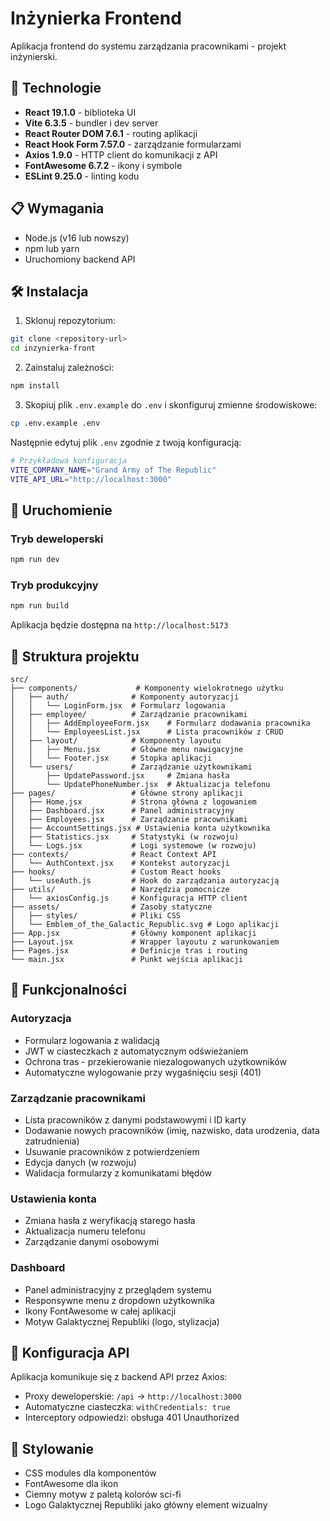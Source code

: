 # Inżynierka Frontend

Aplikacja frontend do systemu zarządzania pracownikami - projekt inżynierski.

## 🚀 Technologie

- **React 19.1.0** - biblioteka UI
- **Vite 6.3.5** - bundler i dev server
- **React Router DOM 7.6.1** - routing aplikacji
- **React Hook Form 7.57.0** - zarządzanie formularzami
- **Axios 1.9.0** - HTTP client do komunikacji z API
- **FontAwesome 6.7.2** - ikony i symbole
- **ESLint 9.25.0** - linting kodu

## 📋 Wymagania

- Node.js (v16 lub nowszy)
- npm lub yarn
- Uruchomiony backend API

## 🛠️ Instalacja

1. Sklonuj repozytorium:
```bash
git clone <repository-url>
cd inzynierka-front
```

2. Zainstaluj zależności:
```bash
npm install
```

3. Skopiuj plik `.env.example` do `.env` i skonfiguruj zmienne środowiskowe:
```bash
cp .env.example .env
```

Następnie edytuj plik `.env` zgodnie z twoją konfiguracją:
```bash
# Przykładowa konfiguracja
VITE_COMPANY_NAME="Grand Army of The Republic"
VITE_API_URL="http://localhost:3000"
```

## 🚀 Uruchomienie

### Tryb deweloperski
```bash
npm run dev
```

### Tryb produkcyjny
```bash
npm run build
```

Aplikacja będzie dostępna na `http://localhost:5173`

## 📁 Struktura projektu

```
src/
├── components/             # Komponenty wielokrotnego użytku
│   ├── auth/              # Komponenty autoryzacji
│   │   └── LoginForm.jsx  # Formularz logowania
│   ├── employee/          # Zarządzanie pracownikami
│   │   ├── AddEmployeeForm.jsx    # Formularz dodawania pracownika
│   │   └── EmployeesList.jsx      # Lista pracowników z CRUD
│   ├── layout/            # Komponenty layoutu
│   │   ├── Menu.jsx       # Główne menu nawigacyjne
│   │   └── Footer.jsx     # Stopka aplikacji
│   └── users/             # Zarządzanie użytkownikami
│       ├── UpdatePassword.jsx     # Zmiana hasła
│       └── UpdatePhoneNumber.jsx  # Aktualizacja telefonu
├── pages/                 # Główne strony aplikacji
│   ├── Home.jsx           # Strona główna z logowaniem
│   ├── Dashboard.jsx      # Panel administracyjny
│   ├── Employees.jsx      # Zarządzanie pracownikami
│   ├── AccountSettings.jsx # Ustawienia konta użytkownika
│   ├── Statistics.jsx     # Statystyki (w rozwoju)
│   └── Logs.jsx           # Logi systemowe (w rozwoju)
├── contexts/              # React Context API
│   └── AuthContext.jsx    # Kontekst autoryzacji
├── hooks/                 # Custom React hooks
│   └── useAuth.js         # Hook do zarządzania autoryzacją
├── utils/                 # Narzędzia pomocnicze
│   └── axiosConfig.js     # Konfiguracja HTTP client
├── assets/                # Zasoby statyczne
│   ├── styles/            # Pliki CSS
│   └── Emblem_of_the_Galactic_Republic.svg # Logo aplikacji
├── App.jsx                # Główny komponent aplikacji
├── Layout.jsx             # Wrapper layoutu z warunkowaniem
├── Pages.jsx              # Definicje tras i routing
└── main.jsx               # Punkt wejścia aplikacji
```

## 🔐 Funkcjonalności

### Autoryzacja
- Formularz logowania z walidacją
- JWT w ciasteczkach z automatycznym odświeżaniem
- Ochrona tras - przekierowanie niezalogowanych użytkowników
- Automatyczne wylogowanie przy wygaśnięciu sesji (401)

### Zarządzanie pracownikami
- Lista pracowników z danymi podstawowymi i ID karty
- Dodawanie nowych pracowników (imię, nazwisko, data urodzenia, data zatrudnienia)
- Usuwanie pracowników z potwierdzeniem
- Edycja danych (w rozwoju)
- Walidacja formularzy z komunikatami błędów

### Ustawienia konta
- Zmiana hasła z weryfikacją starego hasła
- Aktualizacja numeru telefonu
- Zarządzanie danymi osobowymi

### Dashboard
- Panel administracyjny z przeglądem systemu
- Responsywne menu z dropdown użytkownika
- Ikony FontAwesome w całej aplikacji
- Motyw Galaktycznej Republiki (logo, stylizacja)

## 🔌 Konfiguracja API

Aplikacja komunikuje się z backend API przez Axios:
- Proxy deweloperskie: `/api` → `http://localhost:3000`
- Automatyczne ciasteczka: `withCredentials: true`
- Interceptory odpowiedzi: obsługa 401 Unauthorized

## 🎨 Stylowanie

- CSS modules dla komponentów
- FontAwesome dla ikon
- Ciemny motyw z paletą kolorów sci-fi
- Logo Galaktycznej Republiki jako główny element wizualny